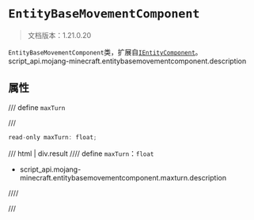 # `EntityBaseMovementComponent`

> 文档版本：1.21.0.20

`EntityBaseMovementComponent`类，扩展自[`IEntityComponent`](./ientitycomponent.md)。script_api.mojang-minecraft.entitybasemovementcomponent.description

## 属性

/// define
`maxTurn`


///

```js
read-only maxTurn: float;
```

/// html | div.result
//// define
`maxTurn`：`float`

- script_api.mojang-minecraft.entitybasemovementcomponent.maxturn.description


////

///

